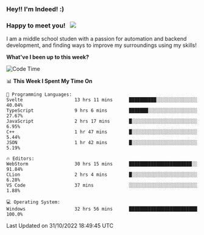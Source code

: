 ### Hey!! I'm Indeed! :) 

### Happy to meet you! &nbsp; ![](https://visitor-badge.glitch.me/badge?page_id=Indeedornot.Indeedornot)

I am a middle school studen with a passion for automation and backend development, and finding ways to improve my surroundings using my skills!

**What've I been up to this week?** 

<!--START_SECTION:waka-->
![Code Time](http://img.shields.io/badge/Code%20Time-552%20hrs%2047%20mins-blue)

📊 **This Week I Spent My Time On** 

```text
💬 Programming Languages: 
Svelte                   13 hrs 11 mins      ██████████░░░░░░░░░░░░░░░   40.04% 
TypeScript               9 hrs 6 mins        ███████░░░░░░░░░░░░░░░░░░   27.67% 
JavaScript               2 hrs 17 mins       █░░░░░░░░░░░░░░░░░░░░░░░░   6.95% 
C++                      1 hr 47 mins        █░░░░░░░░░░░░░░░░░░░░░░░░   5.44% 
JSON                     1 hr 42 mins        █░░░░░░░░░░░░░░░░░░░░░░░░   5.19%

🔥 Editors: 
WebStorm                 30 hrs 15 mins      ███████████████████████░░   91.84% 
CLion                    2 hrs 4 mins        █░░░░░░░░░░░░░░░░░░░░░░░░   6.28% 
VS Code                  37 mins             ░░░░░░░░░░░░░░░░░░░░░░░░░   1.88%

💻 Operating System: 
Windows                  32 hrs 56 mins      █████████████████████████   100.0%

```


 Last Updated on 31/10/2022 18:49:45 UTC
<!--END_SECTION:waka-->
